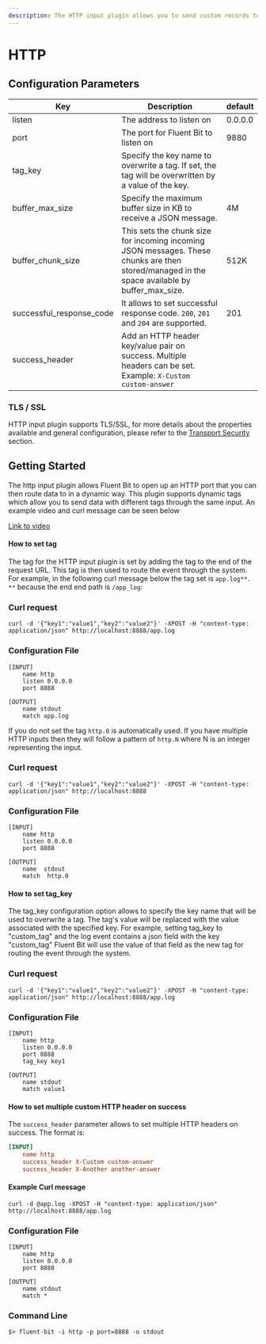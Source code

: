 ```yaml
---
description: The HTTP input plugin allows you to send custom records to an HTTP endpoint.
---
```


# HTTP

## Configuration Parameters

| **Key**                  | Description                                                                                                                                   | default |
|--------------------------|-----------------------------------------------------------------------------------------------------------------------------------------------|---------|
| listen                   | The address to listen on                                                                                                                      | 0.0.0.0 |
| port                     | The port for Fluent Bit to listen on                                                                                                          | 9880    |
| tag_key                  | Specify the key name to overwrite a tag. If set, the tag will be overwritten by a value of the key.                                           |         |
| buffer_max_size          | Specify the maximum buffer size in KB to receive a JSON message.                                                                              | 4M      |
| buffer_chunk_size        | This sets the chunk size for incoming incoming JSON messages. These chunks are then stored/managed in the space available by buffer_max_size. | 512K    |
| successful_response_code | It allows to set successful response code. `200`, `201` and `204` are supported.                                                              | 201     |
| success_header           | Add an HTTP header key/value pair on success. Multiple headers can be set. Example: `X-Custom custom-answer`                                  |         |

### TLS / SSL

HTTP input plugin supports TLS/SSL, for more details about the properties available and general configuration, please refer to the [Transport Security](../../administration/transport-security.md) section.

## Getting Started

The http input plugin allows Fluent Bit to open up an HTTP port that you can then route data to in a dynamic way. This plugin supports dynamic tags which allow you to send data with different tags through the same input. An example video and curl message can be seen below

[Link to video](https://asciinema.org/a/375571)

#### How to set tag

The tag for the HTTP input plugin is set by adding the tag to the end of the request URL. This tag is then used to route the event through the system.
For example, in the following curl message below the tag set is `app.log**. **` because the end end path is `/app_log`:

### Curl request

```
curl -d '{"key1":"value1","key2":"value2"}' -XPOST -H "content-type: application/json" http://localhost:8888/app.log
```

### Configuration File

```
[INPUT]
    name http
    listen 0.0.0.0
    port 8888

[OUTPUT]
    name stdout
    match app.log
```

If you do not set the tag `http.0` is automatically used. If you have multiple HTTP inputs then they will follow a pattern of `http.N` where N is an integer representing the input.

### Curl request

```
curl -d '{"key1":"value1","key2":"value2"}' -XPOST -H "content-type: application/json" http://localhost:8888
```

### Configuration File

```
[INPUT]
    name http
    listen 0.0.0.0
    port 8888

[OUTPUT]
    name  stdout
    match  http.0
```


#### How to set tag_key

The tag_key configuration option allows to specify the key name that will be used to overwrite a tag. The tag's value will be replaced with the value associated with the specified key. For example, setting tag_key to "custom_tag" and the log event contains a json field with the key "custom_tag" Fluent Bit will use the value of that field as the new tag for routing the event through the system.

### Curl request

```
curl -d '{"key1":"value1","key2":"value2"}' -XPOST -H "content-type: application/json" http://localhost:8888/app.log
```

### Configuration File

```
[INPUT]
    name http
    listen 0.0.0.0
    port 8888
    tag_key key1

[OUTPUT]
    name stdout
    match value1
```


#### How to set multiple custom HTTP header on success

The `success_header` parameter allows to set multiple HTTP headers on success. The format is:

```ini
[INPUT]
    name http
    success_header X-Custom custom-answer
    success_header X-Another another-answer
```


#### Example Curl message

```
curl -d @app.log -XPOST -H "content-type: application/json" http://localhost:8888/app.log
```

### Configuration File

```
[INPUT]
    name http
    listen 0.0.0.0
    port 8888

[OUTPUT]
    name stdout
    match *
```

### Command Line

```
$> fluent-bit -i http -p port=8888 -o stdout
```
